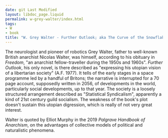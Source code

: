 ```yaml
---
date: git Last Modified
layout: libdoc_page.liquid
permalink: w-grey-walter/index.html
tags:
- W
- book
title: "W. Grey Walter - Further Outlook; aka The Curve of the Snowflake"
---
```


The neurologist and pioneer of robotics Grey Walter, father to well-known British anarchist Nicolas Walter, was himself, according to his obituary in _Freedom_, "an anarchist fellow-traveller during the 1950s and 1960s". _Further Outlook_, his only novel, is there described as "expressing his utopian vision of a libertarian society" (A.F. 1977). It tells of the early stages in a space programme led by a handful of Britons; the narrative is interrupted for a 70 page account, supposedly written in 2056, of developments in the world, particularly social developments, up to that year. The society is a loosely structured arrangement described as "Statistical Syndicalism", apparently a kind of 21st century guild socialism. The weakness of the book's plot doesn't sustain this utopian digression, which is really of not very great interest.

Walter is quoted by Elliot Murphy in the 2019 _Palgrave Handbook of Anarchism_, on the advantages of collective models of political and naturalistic phenomena.